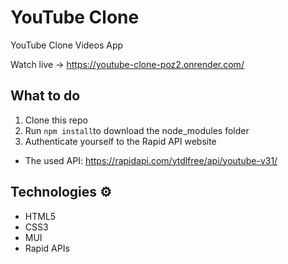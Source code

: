# YouTube Clone

YouTube Clone Videos App

Watch live -> https://youtube-clone-poz2.onrender.com/

## What to do

1. Clone this repo
2. Run `npm install`to download the node_modules folder
3. Authenticate yourself to the Rapid API website

* The used API: https://rapidapi.com/ytdlfree/api/youtube-v31/

## Technologies ⚙️

- HTML5
- CSS3
- MUI
- Rapid APIs
